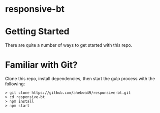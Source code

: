 # responsive-bt

# Getting Started

There are quite a number of ways to get started with this repo.

# Familiar with Git?
Clone this repo, install dependencies, then start the gulp process with
the following:

```
> git clone https://github.com/ahebwa49/responsive-bt.git
> cd responsive-bt
> npm install
> npm start
```

